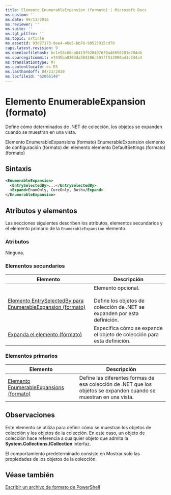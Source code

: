 ```yaml
---
title: Elemento EnumerableExpansion (formato) | Microsoft Docs
ms.custom: ''
ms.date: 09/13/2016
ms.reviewer: ''
ms.suite: ''
ms.tgt_pltfrm: ''
ms.topic: article
ms.assetid: 93d27173-9ae4-46e5-bb78-90525915cd70
caps.latest.revision: 9
ms.openlocfilehash: bc1e58c00ca8419f9204076f0a46050281e704db
ms.sourcegitcommit: e7445ba8203da304286c591ff513900ad1c244a4
ms.translationtype: MT
ms.contentlocale: es-ES
ms.lasthandoff: 04/23/2019
ms.locfileid: "62066148"
---
```

# <a name="enumerableexpansion-element-format"></a>Elemento EnumerableExpansion (formato)

Define cómo determinados de .NET de colección, los objetos se expanden cuando se muestran en una vista.

Elemento EnumerableExpansions (formato) EnumerableExpansion elemento de configuración (formato) del elemento elemento DefaultSettings (formato) (formato)

## <a name="syntax"></a>Sintaxis

```xml
<EnumerableExpansion>
  <EntrySelectedBy>...</EntrySelectedBy>
  <Expand>EnumOnly, CoreOnly, Both</Expand>
</EnumerableExpansion>
```

## <a name="attributes-and-elements"></a>Atributos y elementos

Las secciones siguientes describen los atributos, elementos secundarios y el elemento primario de la `EnumerableExpansion` elemento.

### <a name="attributes"></a>Atributos

Ninguna.

### <a name="child-elements"></a>Elementos secundarios

|Elemento|Descripción|
|-------------|-----------------|
|[Elemento EntrySelectedBy para EnumerableExpansion (formato)](./entryselectedby-element-for-enumerableexpansion-format.md)|Elemento opcional.<br /><br /> Define los objetos de colección de .NET se expanden por esta definición.|
|[Expanda el elemento (formato)](./expand-element-format.md)|Especifica cómo se expande el objeto de colección para esta definición.|

### <a name="parent-elements"></a>Elementos primarios

|Elemento|Descripción|
|-------------|-----------------|
|[Elemento EnumerableExpansions (formato)](./enumerableexpansions-element-format.md)|Define las diferentes formas de esa colección de .NET que los objetos se expanden cuando se muestran en una vista.|

## <a name="remarks"></a>Observaciones

Este elemento se utiliza para definir cómo se muestran los objetos de colección y los objetos de la colección. En este caso, un objeto de colección hace referencia a cualquier objeto que admita la **System.Collections.ICollection** interfaz.

El comportamiento predeterminado consiste en Mostrar solo las propiedades de los objetos de la colección.

## <a name="see-also"></a>Véase también

[Escribir un archivo de formato de PowerShell](./writing-a-powershell-formatting-file.md)

